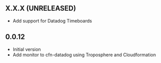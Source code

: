 ## X.X.X (UNRELEASED)
- Add support for Datadog Timeboards

## 0.0.12
- Initial version
- Add monitor to cfn-datadog using Troposphere and Cloudformation